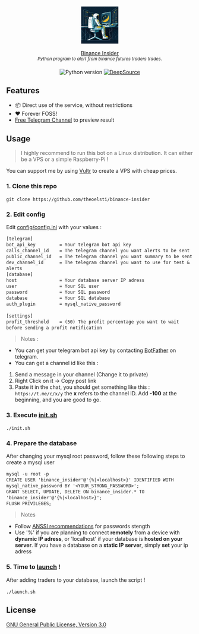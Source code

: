 <p align="center">
<img src="assets/binance-insider_logo.jpg" width="100" height="100">
</p>
<p align="center">
    <a href="https://github.com/theoelsti/binance-insider">Binance Insider</a>
    <br/>
    <sup><em>Python program to alert from binance futures traders trades.</em></sup>
</p>

<p align="center">
    <a>
        <img src="https://img.shields.io/badge/python-3.7%2B-informational" alt="Python version">
    </a>
    <a href="https://deepsource.io/gh/theoelsti/binance-insider">
        <img src="https://deepsource.io/gh/theoelsti/binance-insider.svg/?label=active+issues" alt="DeepSource">
    </a>
</p>

## Features


- 📦 Direct use of the service, without restrictions
- ❤️ Forever FOSS!
- [Free Telegram Channel](https://t.me/+54diQijvA7xmMThk) to preview result


## Usage

> I highly recommend to run this bot on a Linux distribution. 
> It can either be a VPS or a simple Raspberry-Pi !

You can support me by using [Vultr](https://www.vultr.com/?ref=9298244) to create a VPS with cheap prices.
### 1. Clone this repo
```shell
git clone https://github.com/theoelsti/binance-insider
```
### 2. Edit config
Edit [config/config.ini](config/config.ini) with your values : 
```ini=
[telegram]
bot_api_key         = Your telegram bot api key
calls_channel_id    = The telegram channel you want alerts to be sent
public_channel_id   = The telegram channel you want summary to be sent
dev_channel_id      = The telegram channel you want to use for test & alerts
[database]
host                = Your database server IP adress
user                = Your SQL user
password            = Your SQL password
database            = Your SQL database
auth_plugin         = mysql_native_password

[settings]
profit_threshold    = (50) The profit percentage you want to wait before sending a profit notification
```
> Notes : 
- You can get your telegram bot api key by contacting [BotFather](https://t.me/BotFather) on telegram.
- You can get a channel id like this : 
1. Send a message in your channel (Change it to private)
2. Right Click on it -> Copy post link
3. Paste it in the chat, you should get something like this : 
`https://t.me/c/x/y`
the **x** refers to the channel ID. Add **-100** at the beginning, and you are good to go.

### 3. Execute [init.sh](init.sh)
`./init.sh`

### 4. Prepare the database

After changing your mysql root password, follow these following steps to create a mysql user 
```sh=
mysql -u root -p
CREATE USER 'binance_insider'@'{%|<localhost>}' IDENTIFIED WITH mysql_native_password BY '<YOUR_STRONG_PASSWORD>'; 
GRANT SELECT, UPDATE, DELETE ON binance_insider.* TO 'binance_insider'@'{%|<localhost>}';
FLUSH PRIVILEGES;
```

> Notes
- Follow [ANSSI recommendations](https://www.ssi.gouv.fr/administration/precautions-elementaires/calculer-la-force-dun-mot-de-passe/) for passwords stength
- Use '%'  if you are planning to connect **remotely** from a device with **dynamic IP adress**, or 'localhost' if your database is **hosted on your server**. If you have a database on a **static IP server**, simply **set** your ip adress

### 5. Time to [launch](launch.sh) !
After adding traders to your database, launch the script ! 

`./launch.sh`

## License

[GNU General Public License, Version 3.0](LICENSE)

